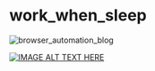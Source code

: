 # work_when_sleep

![browser_automation_blog](https://user-images.githubusercontent.com/4492335/128799216-39fd56ea-d687-47d5-bc38-73e092aee4d6.jpg)

[![IMAGE ALT TEXT HERE](https://img.youtube.com/vi/YOUTUBE_VIDEO_ID_HERE/0.jpg)](https://www.youtube.com/watch?v=YOUTUBE_VIDEO_ID_HERE)
